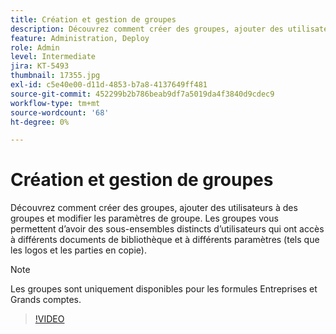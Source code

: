```yaml
---
title: Création et gestion de groupes
description: Découvrez comment créer des groupes, ajouter des utilisateurs à des groupes et modifier les paramètres de groupe
feature: Administration, Deploy
role: Admin
level: Intermediate
jira: KT-5493
thumbnail: 17355.jpg
exl-id: c5e40e00-d11d-4853-b7a8-4137649ff481
source-git-commit: 452299b2b786beab9df7a5019da4f3840d9cdec9
workflow-type: tm+mt
source-wordcount: '68'
ht-degree: 0%

---
```


# Création et gestion de groupes

Découvrez comment créer des groupes, ajouter des utilisateurs à des groupes et modifier les paramètres de groupe. Les groupes vous permettent d’avoir des sous-ensembles distincts d’utilisateurs qui ont accès à différents documents de bibliothèque et à différents paramètres (tels que les logos et les parties en copie).

>[!NOTE]
>
>Les groupes sont uniquement disponibles pour les formules Entreprises et Grands comptes.

>[!VIDEO](https://video.tv.adobe.com/v/344682?quality=12&learn=on&hidetitle=true)
